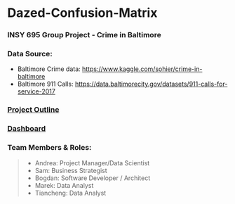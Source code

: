 # **Dazed-Confusion-Matrix**
### INSY 695 Group Project - Crime in Baltimore
### Data Source: 
- Baltimore Crime data: https://www.kaggle.com/sohier/crime-in-baltimore 
- Baltimore 911 Calls: https://data.baltimorecity.gov/datasets/911-calls-for-service-2017
### [Project Outline](https://github.com/McGill-MMA-EnterpriseAnalytics/Dazed-Confusion-Matrix/tree/master/Project_Framework)
### [Dashboard](https://share.streamlit.io/bogdan-tanasie/dazed-confusion-matrix) 
### Team Members & Roles: 
 > * Andrea: Project Manager/Data Scientist
 > * Sam: Business Strategist
 > * Bogdan: Software Developer / Architect
 > * Marek: Data Analyst
 > * Tiancheng: Data Analyst

